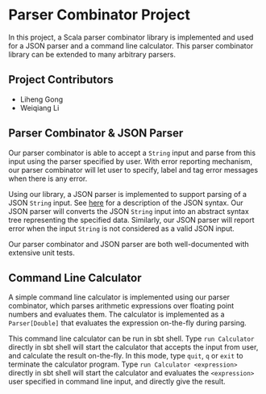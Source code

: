 # Parser Combinator Project

In this project, a Scala parser combinator library is implemented and used
for a JSON parser and a command line calculator. This parser combinator library
can be extended to many arbitrary parsers.

## Project Contributors

- Liheng Gong
- Weiqiang Li

## Parser Combinator & JSON Parser

Our parser combinator is able to accept a `String` input and parse
from this input using the parser specified by user. With error 
reporting mechanism, our parser combinator will let user to specify, label and
tag error messages when there is any error.

Using our library, a JSON parser is implemented to support parsing
of a JSON `String` input. See [here](https://www.json.org/) for a description of the
JSON syntax. Our JSON parser will converts the JSON `String` input into an abstract
syntax tree representing the specified data. Similarly, our JSON parser
will report error when the input `String` is not considered as a valid
JSON input.

Our parser combinator and JSON parser are both well-documented with extensive
unit tests.

## Command Line Calculator

A simple command line calculator is implemented using our parser combinator,
  which parses arithmetic
  expressions over floating point numbers and evaluates them. The
  calculator is implemented as a `Parser[Double]` that
  evaluates the expression on-the-fly during parsing.

This command line calculator can be run in sbt shell. Type `run Calculator` directly
in sbt shell will start the calculator that accepts the input from user, and calculate
the result on-the-fly. In this mode, type `quit`, `q` or `exit` to terminate
the calculator program.
Type `run Calculator <expression>` directly in sbt shell
will start the calculator and evaluates the `<expression>` user specified
in command line input, and directly give the result.
